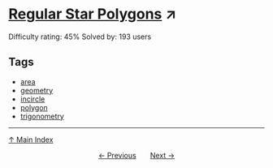 # [Regular Star Polygons](https://projecteuler.net/problem=841) ↗️

Difficulty rating: 45%
Solved by: 193 users
## Tags

- [area](../tags/area.md)
- [geometry](../tags/geometry.md)
- [incircle](../tags/incircle.md)
- [polygon](../tags/polygon.md)
- [trigonometry](../tags/trigonometry.md)



---

[↑ Main Index](../README.md)


<div align=center><a href='840.md'>← Previous</a> &nbsp;&nbsp; &nbsp;&nbsp;  <a href='842.md'>Next →</a></div>
